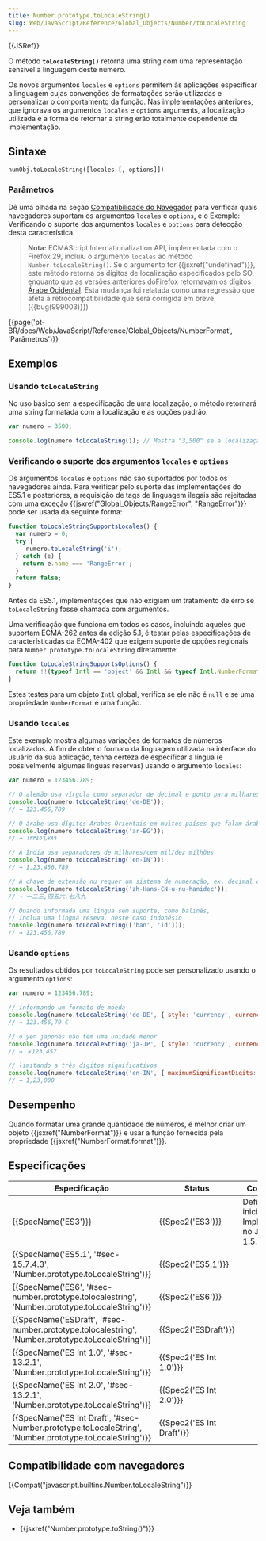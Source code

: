 ```yaml
---
title: Number.prototype.toLocaleString()
slug: Web/JavaScript/Reference/Global_Objects/Number/toLocaleString
---
```


{{JSRef}}

O método **`toLocaleString()`** retorna uma string com uma representação sensível a linguagem deste número.

Os novos argumentos `locales` e `options` permitem às aplicações especificar a linguagem cujas convenções de formatações serão utilizadas e personalizar o comportamento da função. Nas implementações anteriores, que ignorava os argumentos `locales` e `options` arguments, a localização utilizada e a forma de retornar a string erão totalmente dependente da implementação.

## Sintaxe

```
numObj.toLocaleString([locales [, options]])
```

### Parâmetros

Dê uma olhada na seção [Compatibilidade do Navegador](#Browser_compatibility) para verificar quais navegadores suportam os argumentos `locales` e `options`, e o Exemplo: Verificando o suporte dos argumentos `locales` e `options` para detecção desta característica.

> **Nota:** ECMAScript Internationalization API, implementada com o Firefox 29, incluiu o argumento `locales` ao método `Number.toLocaleString()`. Se o argumento for {{jsxref("undefined")}}, este método retorna os dígitos de localização especificados pelo SO, enquanto que as versões anteriores doFirefox retornavam os dígitos [Árabe Ocidental](https://en.wikipedia.org/wiki/Arabic_numerals). Esta mudança foi relatada como uma regressão que afeta a retrocompatibilidade que será corrigida em breve. ({{bug(999003)}})

{{page('pt-BR/docs/Web/JavaScript/Reference/Global_Objects/NumberFormat', 'Parâmetros')}}

## Exemplos

### Usando `toLocaleString`

No uso básico sem a especificação de uma localização, o método retornará uma string formatada com a localização e as opções padrão.

```js
var numero = 3500;

console.log(numero.toLocaleString()); // Mostra "3,500" se a localização for U.S. English
```

### Verificando o suporte dos argumentos `locales` e `options`

Os argumentos `locales` e `options` não são suportados por todos os navegadores ainda. Para verificar pelo suporte das implementações do ES5.1 e posteriores, a requisição de tags de linguagem ilegais são rejeitadas com uma exceção {{jsxref("Global_Objects/RangeError", "RangeError")}} pode ser usada da seguinte forma:

```js
function toLocaleStringSupportsLocales() {
  var numero = 0;
  try {
     numero.toLocaleString('i');
  } catch (e) {
    return e.name === 'RangeError';
  }
  return false;
}
```

Antes da ES5.1, implementações que não exigiam um tratamento de erro se `toLocaleString` fosse chamada com argumentos.

Uma verificação que funciona em todos os casos, incluindo aqueles que suportam ECMA-262 antes da edição 5.1, é testar pelas especificações de característicadas da ECMA-402 que exigem suporte de opções regionais para `Number.prototype.toLocaleString` diretamente:

```js
function toLocaleStringSupportsOptions() {
  return !!(typeof Intl == 'object' && Intl && typeof Intl.NumberFormat == 'function');
}
```

Estes testes para um objeto `Intl` global, verifica se ele não é `null` e se uma propriedade `NumberFormat` é uma função.

### Usando `locales`

Este exemplo mostra algumas variações de formatos de números localizados. A fim de obter o formato da linguagem utilizada na interface do usuário da sua aplicação, tenha certeza de especificar a língua (e possivelmente algumas línguas reservas) usando o argumento `locales`:

```js
var numero = 123456.789;

// O alemão usa vírgula como separador de decimal e ponto para milhares
console.log(numero.toLocaleString('de-DE'));
// → 123.456,789

// O árabe usa dígitos Árabes Orientais em muitos países que falam árabe
console.log(numero.toLocaleString('ar-EG'));
// → ١٢٣٤٥٦٫٧٨٩

// A Índia usa separadores de milhares/cem mil/dez milhões
console.log(numero.toLocaleString('en-IN'));
// → 1,23,456.789

// A chave de extensão nu requer um sistema de numeração, ex. decimal chinês
console.log(numero.toLocaleString('zh-Hans-CN-u-nu-hanidec'));
// → 一二三,四五六.七八九

// Quando informada uma língua sem suporte, como balinês,
// inclua uma língua reseva, neste caso indonésio
console.log(numero.toLocaleString(['ban', 'id']));
// → 123.456,789
```

### Usando `options`

Os resultados obtidos por `toLocaleString` pode ser personalizado usando o argumento `options`:

```js
var numero = 123456.789;

// informando um formato de moeda
console.log(numero.toLocaleString('de-DE', { style: 'currency', currency: 'EUR' }));
// → 123.456,79 €

// o yen japonês não tem uma unidade menor
console.log(numero.toLocaleString('ja-JP', { style: 'currency', currency: 'JPY' }))
// → ￥123,457

// limitando a três dígitos significativos
console.log(numero.toLocaleString('en-IN', { maximumSignificantDigits: 3 }));
// → 1,23,000
```

## Desempenho

Quando formatar uma grande quantidade de números, é melhor criar um objeto {{jsxref("NumberFormat")}} e usar a função fornecida pela propriedade {{jsxref("NumberFormat.format")}}.

## Especificações

| Especificação                                                                                                                            | Status                           | Comentário                                         |
| ---------------------------------------------------------------------------------------------------------------------------------------- | -------------------------------- | -------------------------------------------------- |
| {{SpecName('ES3')}}                                                                                                                 | {{Spec2('ES3')}}             | Definição inicial. Implementado no JavaScript 1.5. |
| {{SpecName('ES5.1', '#sec-15.7.4.3', 'Number.prototype.toLocaleString')}}                                         | {{Spec2('ES5.1')}}         |                                                    |
| {{SpecName('ES6', '#sec-number.prototype.tolocalestring', 'Number.prototype.toLocaleString')}}             | {{Spec2('ES6')}}             |                                                    |
| {{SpecName('ESDraft', '#sec-number.prototype.tolocalestring', 'Number.prototype.toLocaleString')}}     | {{Spec2('ESDraft')}}     |                                                    |
| {{SpecName('ES Int 1.0', '#sec-13.2.1', 'Number.prototype.toLocaleString')}}                                     | {{Spec2('ES Int 1.0')}} |                                                    |
| {{SpecName('ES Int 2.0', '#sec-13.2.1', 'Number.prototype.toLocaleString')}}                                     | {{Spec2('ES Int 2.0')}} |                                                    |
| {{SpecName('ES Int Draft', '#sec-Number.prototype.toLocaleString', 'Number.prototype.toLocaleString')}} | {{Spec2('ES Int Draft')}} |                                                    |

## Compatibilidade com navegadores

{{Compat("javascript.builtins.Number.toLocaleString")}}

## Veja também

- {{jsxref("Number.prototype.toString()")}}
